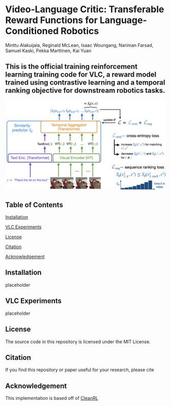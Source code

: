 # Video-Language Critic: Transferable Reward Functions for Language-Conditioned Robotics 

Minttu Alakuijala, Reginald McLean, Isaac Woungang, Nariman Farsad, Samuel Kaski, Pekka Marttinen, Kai Yuan

## This is the official training reinforcement learning training code for VLC, a reward model trained using contrastive learning and a temporal ranking objective for downstream robotics tasks.

<img src='assets/VLC_overview_v2.001.png'>

## Table of Contents  
[Installation](#installation)  

[VLC Experiments](#vlc-experiments)

[License](#license)

[Citation](#citation)

[Acknowledgement](#acknowledgement)

## Installation
placeholder

## VLC Experiments
placeholder

## License
The source code in this repository is licensed under the MIT License.

## Citation
If you find this repository or paper useful for your research, please cite

## Acknowledgement
This implementation is based off of [CleanRL](https://github.com/vwxyzjn/cleanrl)
